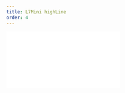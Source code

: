```yaml
---
title: L7Mini highLine
order: 4
---
```


<embed src="@/docs/api/mini/demos/high-line.zh.md"></embed>
